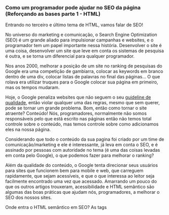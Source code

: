 ### Como um programador pode ajudar no SEO da página (Reforçando as bases parte 1 - HTML)

Entrando no terceiro e último tema de HTML, vamos falar de SEO!

No universo do marketing e comunicação, o Search Engine Optimization (SEO)  é um grande aliado para impulsionar campanhas e websites, e o programador tem um papel 
importante nessa história. Desenvolver o site é uma coisa, desenvolver um site que leve em conta os sistemas de pesquisa é outra, e se 
torna um diferencial para qualquer programador.

Nos anos 2000, melhorar a posição de um site no ranking de pesquisas do Google era uma competição de gambiarra, colocar as  keywords em branco dentro de uma div, 
colocar listas de palavras no final das páginas… O que rolava era utilizar truques para o Google colocar sua página em primeiro, mas os tempos mudaram.

Hoje, o Google penaliza websites que não seguem o seu [guideline de qualidade](https://developers.google.com/search/docs/advanced/guidelines/overview?visit_id=637655996638011993-4220142513&rd=1#quality), então violar qualquer uma das regras, mesmo que sem querer, pode se tornar um grande problema.
Bom, então como tornar o site atraente? Conteúdo! Nós, programadores, normalmente não somos responsáveis pelo que está escrito nas páginas então não temos total controle 
sobre o conteúdo, mas temos controle sobre como adicionamos eles na nossa página.

Considerando que todo o conteúdo da sua pagina foi criado por um time de comunicação/marketing e ele é interessante, já leva em conta o SEO, e é assinado por pessoas com 
autoridade no tema (é uma das coisas levadas em conta pelo Google), o que podemos fazer para melhorar o ranking? 

Além da qualidade do conteúdo, o Google tenta direcionar seus usuários para sites que funcionem bem para mobile e web, que carreguem rapidamente, que sejam acessíveis, 
e que o que interessa ao leitor seja facilmente encontrado uma vez que acessado. Amarrando um pouco do que os outros artigos trouxeram, acessibilidade e HTML semântico 
são algumas das boas práticas que ajudam nós, programadores, a melhorar o SEO dos nossos sites.

Onde entra o HTML semântico em SEO? As tags <title> e [<meta name=”description”>](https://developers.google.com/search/docs/beginner/seo-starter-guide?visit_id=637704277994556102-134372998&rd=1#descriptionmeta) , controlam como o nosso site aparece nos resultados do Google, as tags meta são 
importante porque caso o Google não encontre um trecho de texto que corresponda à pesquisa, ele as utiliza como snippets. Além disso, tags de header (h1, h2) e atributos alt 
nas imagens ajudam a estruturar o site melhor para que os bots interpretem o conteúdo mais facilmente.

Bom, já entendemos qual a relação de SEO, semântica e acessibilidade em HTML, mas uma dica extra é a criação de um arquivo robots.txt, ele já é parte de todos os sistemas 
da internet, mas sabendo manipular ele, temos uma grande vantagem. Esse arquivo, tem a função de “avisar” robôs (mecanismos de busca na maioria das vezes) para 
rastrear as páginas do seu site, e dessa forma, você consegue ensinar os mecanismos de busca o caminho para os seus conteúdos mais relevantes. Os detalhes de como 
fazer isso, você encontra [neste conteúdo da Rock Content](https://rockcontent.com/br/blog/robots-txt/).

Além das dicas acima, outras boas práticas que podem ajudar seu SEO são:

-Tornar o site mobile friendly;

-Utilizar protocolos HTTPS;

-Utilize lógica e hierarquia nas suas URLs;

-Ao utilizar tag a href coloque textos claros explicando o link, e defina a natureza do site, isso é identificar se o link é 
interno ou externo, e caso seja externo, sua relação com ele. Ex: rel=”nofollow” pode ser usado para mostrar que você 
não é associado com o website linkado;

-Não tenha conteúdo duplicado.

E esse é o fim da primeira parte do projeto de reforçar as bases de programação, encerrando o tema de HTML. Com os 3 artigos entendemos a 
importância de desenvolver um código que seja semântico, acessível, e como isso afeta no SEO.

Para acessar a publicação no Linkedin, [clique aqui](https://www.linkedin.com/pulse/como-um-programador-pode-ajudar-seo-da-p%C3%A1gina-refor%C3%A7ando-lobo-/).
